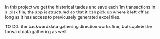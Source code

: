 In this project we get the historical tardes and save each 1m transactions in a .xlsx
file; the app is structured so that it can pick up where it left off as long as it has 
access to previousely generated excel files.

TO DO: the backward data gathering direction works fine, but coplete the forward data gathering as well
